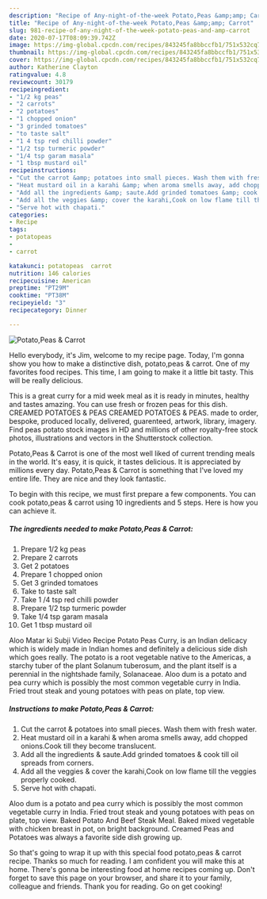 ```yaml
---
description: "Recipe of Any-night-of-the-week Potato,Peas &amp;amp; Carrot"
title: "Recipe of Any-night-of-the-week Potato,Peas &amp;amp; Carrot"
slug: 981-recipe-of-any-night-of-the-week-potato-peas-and-amp-carrot
date: 2020-07-17T08:09:39.742Z
image: https://img-global.cpcdn.com/recipes/843245fa8bbccfb1/751x532cq70/potatopeas-carrot-recipe-main-photo.jpg
thumbnail: https://img-global.cpcdn.com/recipes/843245fa8bbccfb1/751x532cq70/potatopeas-carrot-recipe-main-photo.jpg
cover: https://img-global.cpcdn.com/recipes/843245fa8bbccfb1/751x532cq70/potatopeas-carrot-recipe-main-photo.jpg
author: Katherine Clayton
ratingvalue: 4.8
reviewcount: 30179
recipeingredient:
- "1/2 kg peas"
- "2 carrots"
- "2 potatoes"
- "1 chopped onion"
- "3 grinded tomatoes"
- "to taste salt"
- "1 4 tsp red chilli powder"
- "1/2 tsp turmeric powder"
- "1/4 tsp garam masala"
- "1 tbsp mustard oil"
recipeinstructions:
- "Cut the carrot &amp; potatoes into small pieces. Wash them with fresh water."
- "Heat mustard oil in a karahi &amp; when aroma smells away, add chopped onions.Cook till they become translucent."
- "Add all the ingredients &amp; saute.Add grinded tomatoes &amp; cook till oil spreads from corners."
- "Add all the veggies &amp; cover the karahi,Cook on low flame till the veggies properly cooked."
- "Serve hot with chapati."
categories:
- Recipe
tags:
- potatopeas
- 
- carrot

katakunci: potatopeas  carrot 
nutrition: 146 calories
recipecuisine: American
preptime: "PT29M"
cooktime: "PT38M"
recipeyield: "3"
recipecategory: Dinner

---
```



![Potato,Peas &amp; Carrot](https://img-global.cpcdn.com/recipes/843245fa8bbccfb1/751x532cq70/potatopeas-carrot-recipe-main-photo.jpg)

Hello everybody, it's Jim, welcome to my recipe page. Today, I'm gonna show you how to make a distinctive dish, potato,peas &amp; carrot. One of my favorites food recipes. This time, I am going to make it a little bit tasty. This will be really delicious.

This is a great curry for a mid week meal as it is ready in minutes, healthy and tastes amazing. You can use fresh or frozen peas for this dish. CREAMED POTATOES &amp; PEAS CREAMED POTATOES &amp; PEAS. made to order, bespoke, produced locally, delivered, guarenteed, artwork, library, imagery. Find peas potato stock images in HD and millions of other royalty-free stock photos, illustrations and vectors in the Shutterstock collection.

Potato,Peas &amp; Carrot is one of the most well liked of current trending meals in the world. It's easy, it is quick, it tastes delicious. It is appreciated by millions every day. Potato,Peas &amp; Carrot is something that I've loved my entire life. They are nice and they look fantastic.


To begin with this recipe, we must first prepare a few components. You can cook potato,peas &amp; carrot using 10 ingredients and 5 steps. Here is how you can achieve it.

<!--inarticleads1-->

##### The ingredients needed to make Potato,Peas &amp; Carrot:

1. Prepare 1/2 kg peas
1. Prepare 2 carrots
1. Get 2 potatoes
1. Prepare 1 chopped onion
1. Get 3 grinded tomatoes
1. Take to taste salt
1. Take 1 /4 tsp red chilli powder
1. Prepare 1/2 tsp turmeric powder
1. Take 1/4 tsp garam masala
1. Get 1 tbsp mustard oil


Aloo Matar ki Subji Video Recipe Potato Peas Curry, is an Indian delicacy which is widely made in Indian homes and definitely a delicious side dish which goes really. The potato is a root vegetable native to the Americas, a starchy tuber of the plant Solanum tuberosum, and the plant itself is a perennial in the nightshade family, Solanaceae. Aloo dum is a potato and pea curry which is possibly the most common vegetable curry in India. Fried trout steak and young potatoes with peas on plate, top view. 

<!--inarticleads2-->

##### Instructions to make Potato,Peas &amp; Carrot:

1. Cut the carrot &amp; potatoes into small pieces. Wash them with fresh water.
1. Heat mustard oil in a karahi &amp; when aroma smells away, add chopped onions.Cook till they become translucent.
1. Add all the ingredients &amp; saute.Add grinded tomatoes &amp; cook till oil spreads from corners.
1. Add all the veggies &amp; cover the karahi,Cook on low flame till the veggies properly cooked.
1. Serve hot with chapati.


Aloo dum is a potato and pea curry which is possibly the most common vegetable curry in India. Fried trout steak and young potatoes with peas on plate, top view. Baked Potato And Beef Steak Meal. Baked mixed vegetable with chicken breast in pot, on bright background. Creamed Peas and Potatoes was always a favorite side dish growing up. 

So that's going to wrap it up with this special food potato,peas &amp; carrot recipe. Thanks so much for reading. I am confident you will make this at home. There's gonna be interesting food at home recipes coming up. Don't forget to save this page on your browser, and share it to your family, colleague and friends. Thank you for reading. Go on get cooking!
